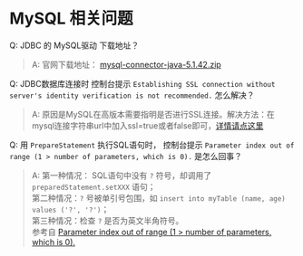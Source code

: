 MySQL 相关问题
==============

Q: JDBC 的 MySQL驱动 下载地址？
> A: 官网下载地址： [mysql-connector-java-5.1.42.zip](https://cdn.mysql.com//Downloads/Connector-J/mysql-connector-java-5.1.42.zip)

Q: JDBC数据库连接时 控制台提示 `Establishing SSL connection without server's identity verification is not recommended.` 怎么解决？
> A: 原因是MySQL在高版本需要指明是否进行SSL连接。解决方法：在mysql连接字符串url中加入ssl=true或者false即可，[详情请点这里](http://www.th7.cn/db/mysql/201603/178838.shtml)

Q: 用 `PrepareStatement` 执行SQL语句时， 控制台提示 `Parameter index out of range (1 > number of parameters, which is 0).` 是怎么回事？
> A: 第一种情况： SQL语句中没有 `?` 符号，却调用了 `preparedStatement.setXXX` 语句；  
	第二种情况：`?` 号被单引号包围，如 `insert into myTable (name, age) values ('?', '?')`；  
	第三种情况：检查 `?` 是否为英文半角符号。  
	参考自 [Parameter index out of range (1 > number of parameters, which is 0).](http://www.cnblogs.com/1020182600HENG/p/6097475.html)
